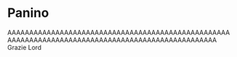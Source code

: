 # Panino
AAAAAAAAAAAAAAAAAAAAAAAAAAAAAAAAAAAAAAAAAAAAAAAAAAAAAAAAAAAAAAAAAAAAAAAAAAAAAAAAAAAAAAAAAAAAAAAAAAA
Grazie Lord
